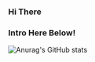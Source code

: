 ### Hi There

### Intro Here Below!


![Anurag's GitHub stats](https://github-readme-stats.vercel.app/api?username=Rcasas14&hide=contribs,prs)
